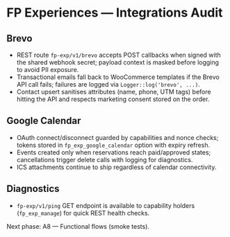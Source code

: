 # FP Experiences — Integrations Audit

## Brevo
- REST route `fp-exp/v1/brevo` accepts POST callbacks when signed with the shared webhook secret; payload context is masked before logging to avoid PII exposure.
- Transactional emails fall back to WooCommerce templates if the Brevo API call fails; failures are logged via `Logger::log('brevo', ...)`.
- Contact upsert sanitises attributes (name, phone, UTM tags) before hitting the API and respects marketing consent stored on the order.

## Google Calendar
- OAuth connect/disconnect guarded by capabilities and nonce checks; tokens stored in `fp_exp_google_calendar` option with expiry refresh.
- Events created only when reservations reach paid/approved states; cancellations trigger delete calls with logging for diagnostics.
- ICS attachments continue to ship regardless of calendar connectivity.

## Diagnostics
- `fp-exp/v1/ping` GET endpoint is available to capability holders (`fp_exp_manage`) for quick REST health checks.

Next phase: A8 — Functional flows (smoke tests).

